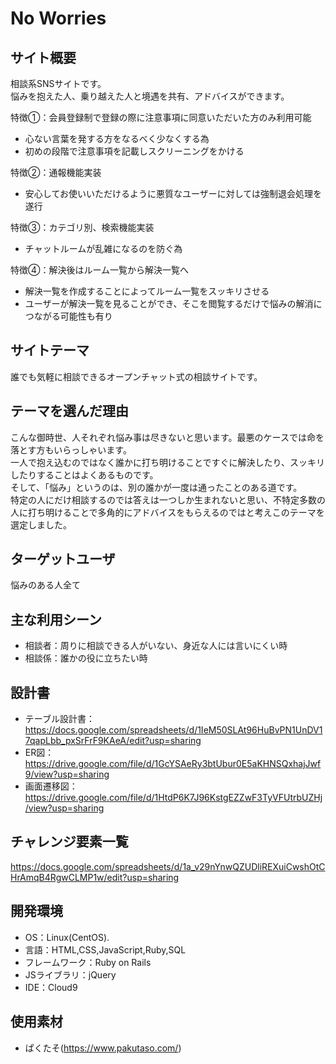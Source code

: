 # No Worries

## サイト概要
相談系SNSサイトです。<br>
悩みを抱えた人、乗り越えた人と境遇を共有、アドバイスができます。<br>

特徴①：会員登録制で登録の際に注意事項に同意いただいた方のみ利用可能<br>
- 心ない言葉を発する方をなるべく少なくする為
- 初めの段階で注意事項を記載しスクリーニングをかける<br>

特徴②：通報機能実装<br>
- 安心してお使いいただけるように悪質なユーザーに対しては強制退会処理を遂行<br>

特徴③：カテゴリ別、検索機能実装<br>
- チャットルームが乱雑になるのを防ぐ為<br>


特徴④：解決後はルーム一覧から解決一覧へ<br>
- 解決一覧を作成することによってルーム一覧をスッキリさせる
- ユーザーが解決一覧を見ることができ、そこを閲覧するだけで悩みの解消につながる可能性も有り<br>

## サイトテーマ
誰でも気軽に相談できるオープンチャット式の相談サイトです。

## テーマを選んだ理由
こんな御時世、人それぞれ悩み事は尽きないと思います。最悪のケースでは命を落とす方もいらっしゃいます。<br>
一人で抱え込むのではなく誰かに打ち明けることですぐに解決したり、スッキリしたりすることはよくあるものです。<br>
そして、「悩み」というのは、別の誰かが一度は通ったことのある道です。<br>
特定の人にだけ相談するのでは答えは一つしか生まれないと思い、不特定多数の人に打ち明けることで多角的にアドバイスをもらえるのではと考えこのテーマを選定しました。<br>

## ターゲットユーザ
悩みのある人全て

## 主な利用シーン
- 相談者：周りに相談できる人がいない、身近な人には言いにくい時
- 相談係：誰かの役に立ちたい時

## 設計書
- テーブル設計書：https://docs.google.com/spreadsheets/d/1IeM50SLAt96HuBvPN1UnDV17qapLbb_pxSrFrF9KAeA/edit?usp=sharing
- ER図：https://drive.google.com/file/d/1GcYSAeRy3btUbur0E5aKHNSQxhajJwf9/view?usp=sharing
- 画面遷移図：https://drive.google.com/file/d/1HtdP6K7J96KstgEZZwF3TyVFUtrbUZHj/view?usp=sharing

## チャレンジ要素一覧
<https://docs.google.com/spreadsheets/d/1a_v29nYnwQZUDliREXuiCwshOtCHrAmqB4RgwCLMP1w/edit?usp=sharing>

## 開発環境
- OS：Linux(CentOS).
- 言語：HTML,CSS,JavaScript,Ruby,SQL
- フレームワーク：Ruby on Rails
- JSライブラリ：jQuery
- IDE：Cloud9

## 使用素材
- ぱくたそ(https://www.pakutaso.com/)

